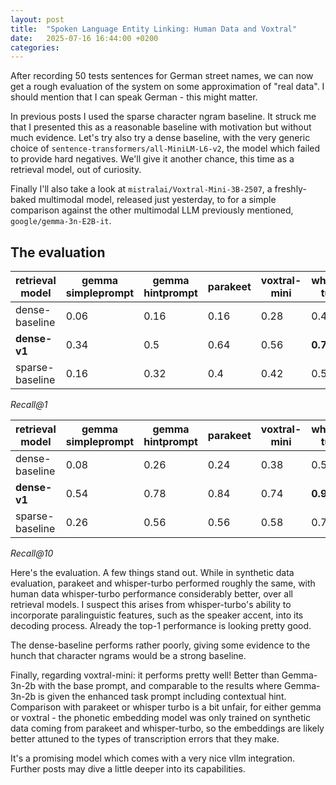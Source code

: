 ```yaml
---
layout: post
title:  "Spoken Language Entity Linking: Human Data and Voxtral"
date:   2025-07-16 16:44:00 +0200
categories: 
---
```


After recording 50 tests sentences for German street names, we can now get a rough evaluation of the system on some approximation of "real data". I should mention that I can speak German - this might matter.

In previous posts I used the sparse character ngram baseline. It struck me that I presented this as a reasonable baseline with motivation but without much evidence. Let's try also try a dense baseline, with the very generic choice of ``sentence-transformers/all-MiniLM-L6-v2``, the model which failed to provide hard negatives. We'll give it another chance, this time as a retrieval model, out of curiosity.

Finally I'll also take a look at ``mistralai/Voxtral-Mini-3B-2507``, a freshly-baked multimodal model, released just yesterday, to for a simple comparison against the other multimodal LLM previously mentioned, ``google/gemma-3n-E2B-it``.


## The evaluation


| retrieval model   |gemma simpleprompt | gemma hintprompt |   parakeet |   voxtral-mini |   whisper-turbo |
|-------------------|------------------|------------------|------------|----------------|-----------------|
| dense-baseline    |             0.06 |             0.16 |       0.16 |           0.28 |            0.42 |
| **dense-v1**      |             0.34 |             0.5  |       0.64 |           0.56 |            **0.74** |
| sparse-baseline   |             0.16 |             0.32 |       0.4  |           0.42 |            0.58 |

*Recall@1*


| retrieval model   |gemma simpleprompt| gemma hintprompt |   parakeet |   voxtral-mini |   whisper-turbo |
|-------------------|------------------|------------------|------------|----------------|-----------------|
| dense-baseline    |             0.08 |             0.26 |       0.24 |           0.38 |            0.52 |
| **dense-v1**      |             0.54 |             0.78 |       0.84 |           0.74 |            **0.92** |
| sparse-baseline   |             0.26 |             0.56 |       0.56 |           0.58 |            0.78 |

*Recall@10*


Here's the evaluation. A few things stand out. While in synthetic data evaluation, parakeet and whisper-turbo performed roughly the same, with human data whisper-turbo performance considerably better, over all retrieval models. I suspect this arises from whisper-turbo's ability to incorporate paralinguistic features, such as the speaker accent, into its decoding process. Already the top-1 performance is looking pretty good.

The dense-baseline performs rather poorly, giving some evidence to the hunch that character ngrams would be a strong baseline. 

Finally, regarding voxtral-mini: it performs pretty well! Better than Gemma-3n-2b with the base prompt, and comparable to the results where Gemma-3n-2b is given the enhanced task prompt including contextual hint. Comparison with parakeet or whisper turbo is a bit unfair, for either gemma or voxtral - the phonetic embedding model was only trained on synthetic data coming from parakeet and whisper-turbo, so the embeddings are likely better attuned to the types of transcription errors that they make. 

It's a promising model which comes with a very nice vllm integration. Further posts may dive a little deeper into its capabilities. 